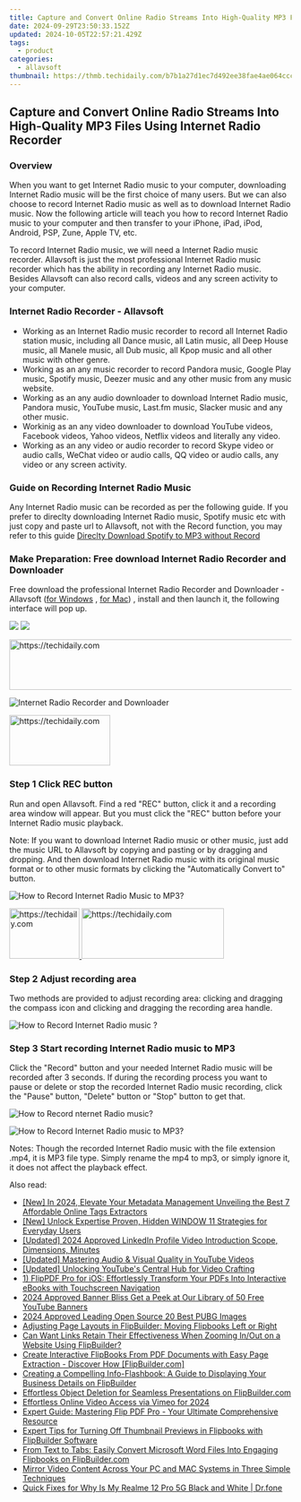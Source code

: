 ```yaml
---
title: Capture and Convert Online Radio Streams Into High-Quality MP3 Files Using Internet Radio Recorder
date: 2024-09-29T23:50:33.152Z
updated: 2024-10-05T22:57:21.429Z
tags:
  - product
categories:
  - allavsoft
thumbnail: https://thmb.techidaily.com/b7b1a27d1ec7d492ee38fae4ae064cccff7a07bb81d0c83c83f67196d92674a7.jpg
---
```


## Capture and Convert Online Radio Streams Into High-Quality MP3 Files Using Internet Radio Recorder

### Overview

When you want to get Internet Radio music to your computer, downloading Internet Radio music will be the first choice of many users. But we can also choose to record Internet Radio music as well as to download Internet Radio music. Now the following article will teach you how to record Internet Radio music to your computer and then transfer to your iPhone, iPad, iPod, Android, PSP, Zune, Apple TV, etc.

To record Internet Radio music, we will need a Internet Radio music recorder. Allavsoft is just the most professional Internet Radio music recorder which has the ability in recording any Internet Radio music. Besides Allavsoft can also record calls, videos and any screen activity to your computer.

### Internet Radio Recorder - Allavsoft

* Working as an Internet Radio music recorder to record all Internet Radio station music, including all Dance music, all Latin music, all Deep House music, all Manele music, all Dub music, all Kpop music and all other music with other genre.
* Working as an any music recorder to record Pandora music, Google Play music, Spotify music, Deezer music and any other music from any music website.
* Working as an any audio downloader to download Internet Radio music, Pandora music, YouTube music, Last.fm music, Slacker music and any other music.
* Workinig as an any video downloader to download YouTube videos, Facebook videos, Yahoo videos, Netflix videos and literally any video.
* Working as an any video or audio recorder to record Skype video or audio calls, WeChat video or audio calls, QQ video or audio calls, any video or any screen activity.

### Guide on Recording Internet Radio Music

Any Internet Radio music can be recorded as per the following guide. If you prefer to direclty downloading Internet Radio music, Spotify music etc with just copy and paste url to Allavsoft, not with the Record function, you may refer to this guide [Direclty Download Spotify to MP3 without Record](https://tools.techidaily.com/allavsoft/products/)

### Make Preparation: Free download Internet Radio Recorder and Downloader

Free download the professional Internet Radio Recorder and Downloader - Allavsoft ([for Windows](https://tools.techidaily.com/allavsoft/products/) , [for Mac](https://tools.techidaily.com/allavsoft/products/)) , install and then launch it, the following interface will pop up.

[![](https://www.allavsoft.com/how-to/../images/how-to/free-download-win.jpg)](https://tools.techidaily.com/allavsoft/products/) [![](https://www.allavsoft.com/how-to/../images/how-to/free-download-mac.jpg)](https://tools.techidaily.com/allavsoft/products/)

<!-- affiliate ads begin -->
<a href="https://appsumo.8odi.net/c/5597632/2123734/7443" target="_top" id="2123734">
  <img src="//a.impactradius-go.com/display-ad/7443-2123734" border="0" alt="https://techidaily.com" width="728" height="90"/>
</a>
<img height="0" width="0" src="https://appsumo.8odi.net/i/5597632/2123734/7443" style="position:absolute;visibility:hidden;" border="0" />
<!-- affiliate ads end -->

![Internet Radio Recorder and Downloader](https://www.allavsoft.com/how-to/../images/allavsoft/screen-shot-600.jpg)

<!-- affiliate ads begin -->
<a href="https://aligracehair.sjv.io/c/5597632/2135411/19272" target="_top" id="2135411">
  <img src="//a.impactradius-go.com/display-ad/19272-2135411" border="0" alt="https://techidaily.com" width="180" height="90"/>
</a>
<img height="0" width="0" src="https://aligracehair.sjv.io/i/5597632/2135411/19272" style="position:absolute;visibility:hidden;" border="0" />
<!-- affiliate ads end -->

### Step 1 Click REC button

Run and open Allavsoft. Find a red "REC" button, click it and a recording area window will appear. But you must click the "REC" button before your Internet Radio music playback.

Note: If you want to download Internet Radio music or other music, just add the music URL to Allavsoft by copying and pasting or by dragging and dropping. And then download Internet Radio music with its original music format or to other music formats by clicking the "Automatically Convert to" button.

![How to Record Internet Radio Music to MP3?](https://www.allavsoft.com/how-to/../images/how-to/record-skype-video-calls/click-rec-to-record-videos.jpg)

<!-- affiliate ads begin -->
<a href="https://aligracehair.sjv.io/c/5597632/2135365/19272" target="_top" id="2135365">
  <img src="//a.impactradius-go.com/display-ad/19272-2135365" border="0" alt="https://techidaily.com" width="125" height="90"/>
</a>
<img height="0" width="0" src="https://aligracehair.sjv.io/i/5597632/2135365/19272" style="position:absolute;visibility:hidden;" border="0" />
<!-- affiliate ads end -->

<!-- affiliate ads begin -->
<a href="https://25home.pxf.io/c/5597632/2148641/16836" target="_top" id="2148641">
  <img src="//a.impactradius-go.com/display-ad/16836-2148641" border="0" alt="https://techidaily.com" width="254" height="90"/>
</a>
<img height="0" width="0" src="https://25home.pxf.io/i/5597632/2148641/16836" style="position:absolute;visibility:hidden;" border="0" />
<!-- affiliate ads end -->

### Step 2 Adjust recording area

Two methods are provided to adjust recording area: clicking and dragging the compass icon and clicking and dragging the recording area handle.

![How to Record Internet Radio music ?](https://www.allavsoft.com/how-to/../images/how-to/record-skype-video-calls/move-adjust-the-recording-frame.jpg)

### Step 3 Start recording Internet Radio music to MP3

Click the "Record" button and your needed Internet Radio music will be recorded after 3 seconds. If during the recording process you want to pause or delete or stop the recorded Internet Radio music recording, click the "Pause" button, "Delete" button or "Stop" button to get that.

![How to Record nternet Radio music?](https://www.allavsoft.com/how-to/../images/how-to/record-skype-video-calls/click-REC.jpg)

![How to Record Internet Radio music to MP3?](https://www.allavsoft.com/how-to/../images/how-to/record-skype-video-calls/click-stop-save-to-finish-recording.jpg)

Notes: Though the recorded Internet Radio music with the file extension .mp4, it is MP3 file type. Simply rename the mp4 to mp3, or simply ignore it, it does not affect the playback effect.

<ins class="adsbygoogle"
     style="display:block"
     data-ad-format="autorelaxed"
     data-ad-client="ca-pub-7571918770474297"
     data-ad-slot="1223367746"></ins>

<ins class="adsbygoogle"
     style="display:block"
     data-ad-client="ca-pub-7571918770474297"
     data-ad-slot="8358498916"
     data-ad-format="auto"
     data-full-width-responsive="true"></ins>

<span class="atpl-alsoreadstyle">Also read:</span>
<div><ul>
<li><a href="https://facebook-record-videos.techidaily.com/new-in-2024-elevate-your-metadata-management-unveiling-the-best-7-affordable-online-tags-extractors/"><u>[New] In 2024, Elevate Your Metadata Management Unveiling the Best 7 Affordable Online Tags Extractors</u></a></li>
<li><a href="https://fox-http.techidaily.com/new-unlock-expertise-proven-hidden-window-11-strategies-for-everyday-users/"><u>[New] Unlock Expertise Proven, Hidden WINDOW 11 Strategies for Everyday Users</u></a></li>
<li><a href="https://facebook-video-recording.techidaily.com/updated-2024-approved-linkedin-profile-video-introduction-scope-dimensions-minutes/"><u>[Updated] 2024 Approved LinkedIn Profile Video Introduction Scope, Dimensions, Minutes</u></a></li>
<li><a href="https://youtube-blog.techidaily.com/ed-mastering-audio-and-visual-quality-in-youtube-videos/"><u>[Updated] Mastering Audio & Visual Quality in YouTube Videos</u></a></li>
<li><a href="https://youtube-webster.techidaily.com/ed-unlocking-youtubes-central-hub-for-video-crafting/"><u>[Updated] Unlocking YouTube's Central Hub for Video Crafting</u></a></li>
<li><a href="https://win-web.techidaily.com/1-flippdf-pro-for-ios-effortlessly-transform-your-pdfs-into-interactive-ebooks-with-touchscreen-navigation/"><u>1) FlipPDF Pro for iOS: Effortlessly Transform Your PDFs Into Interactive eBooks with Touchscreen Navigation</u></a></li>
<li><a href="https://youtube-lab.techidaily.com/approved-banner-bliss-get-a-peek-at-our-library-of-50-free-youtube-banners/"><u>2024 Approved Banner Bliss Get a Peek at Our Library of 50 Free YouTube Banners</u></a></li>
<li><a href="https://fox-blue.techidaily.com/2024-approved-leading-open-source-20-best-pubg-images/"><u>2024 Approved Leading Open Source 20 Best PUBG Images</u></a></li>
<li><a href="https://win-web.techidaily.com/adjusting-page-layouts-in-flipbuilder-moving-flipbooks-left-or-right/"><u>Adjusting Page Layouts in FlipBuilder: Moving Flipbooks Left or Right</u></a></li>
<li><a href="https://win-web.techidaily.com/can-want-links-retain-their-effectiveness-when-zooming-inout-on-a-website-using-flipbuilder/"><u>Can Want Links Retain Their Effectiveness When Zooming In/Out on a Website Using FlipBuilder?</u></a></li>
<li><a href="https://win-web.techidaily.com/create-interactive-flipbooks-from-pdf-documents-with-easy-page-extraction-discover-how-flipbuildercom/"><u>Create Interactive FlipBooks From PDF Documents with Easy Page Extraction - Discover How [FlipBuilder.com]</u></a></li>
<li><a href="https://win-web.techidaily.com/creating-a-compelling-info-flashbook-a-guide-to-displaying-your-business-details-on-flipbuilder/"><u>Creating a Compelling Info-Flashbook: A Guide to Displaying Your Business Details on FlipBuilder</u></a></li>
<li><a href="https://win-web.techidaily.com/effortless-object-deletion-for-seamless-presentations-on-flipbuildercom/"><u>Effortless Object Deletion for Seamless Presentations on FlipBuilder.com</u></a></li>
<li><a href="https://vimeo-videos.techidaily.com/effortless-online-video-access-via-vimeo-for-2024/"><u>Effortless Online Video Access via Vimeo for 2024</u></a></li>
<li><a href="https://win-web.techidaily.com/expert-guide-mastering-flip-pdf-pro-your-ultimate-comprehensive-resource/"><u>Expert Guide: Mastering Flip PDF Pro - Your Ultimate Comprehensive Resource</u></a></li>
<li><a href="https://win-web.techidaily.com/expert-tips-for-turning-off-thumbnail-previews-in-flipbooks-with-flipbuilder-software/"><u>Expert Tips for Turning Off Thumbnail Previews in Flipbooks with FlipBuilder Software</u></a></li>
<li><a href="https://win-web.techidaily.com/from-text-to-tabs-easily-convert-microsoft-word-files-into-engaging-flipbooks-on-flipbuildercom/"><u>From Text to Tabs: Easily Convert Microsoft Word Files Into Engaging Flipbooks on FlipBuilder.com</u></a></li>
<li><a href="https://some-approaches.techidaily.com/mirror-video-content-across-your-pc-and-mac-systems-in-three-simple-techniques/"><u>Mirror Video Content Across Your PC and MAC Systems in Three Simple Techniques</u></a></li>
<li><a href="https://howto.techidaily.com/quick-fixes-for-why-is-my-realme-12-pro-5g-black-and-white-drfone-by-drfone-fix-android-problems-fix-android-problems/"><u>Quick Fixes for Why Is My Realme 12 Pro 5G Black and White | Dr.fone</u></a></li>
</ul></div>

